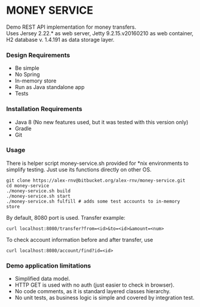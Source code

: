 # MONEY SERVICE #

Demo REST API implementation for money transfers.    
Uses Jersey 2.22.* as web server, Jetty 9.2.15.v20160210 as web container, H2 database v. 1.4.191 as data storage layer.  

### Design Requirements ###
* Be simple
* No Spring
* In-memory store
* Run as Java standalone app
* Tests


### Installation Requirements ###
* Java 8 (No new features used, but it was tested with this version only)
* Gradle
* Git

### Usage ###

There is helper script money-service.sh provided for *nix environments to simplify testing. Just use its functions directly on other OS. 

```
git clone https://alex-rnv@bitbucket.org/alex-rnv/money-service.git
cd money-service
./money-service.sh build
./money-service.sh start
./money-service.sh fulfill # adds some test accounts to in-memory store
```

By default, 8080 port is used. Transfer example:
```
curl localhost:8080/transfer?from=<id>&to=<id>&amount=<num>
```

To check account information before and after transfer, use
```
curl localhost:8080/account/find?id=<id>
```

### Demo application limitations ###
* Simplified data model.
* HTTP GET is used with no auth (just easier to check in browser).
* No code comments, as it is standard layered classes hierarchy.
* No unit tests, as business logic is simple and covered by integration test.
